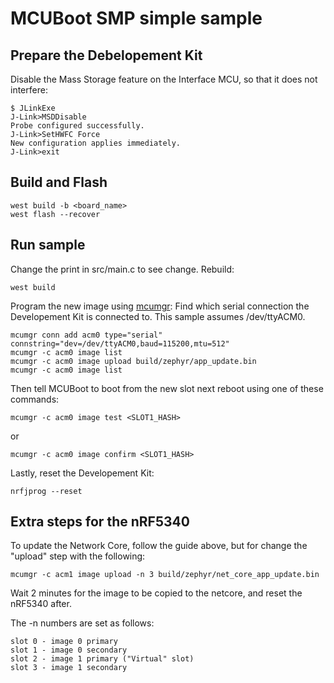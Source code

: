 # MCUBoot SMP simple sample

## Prepare the Debelopement Kit
Disable the Mass Storage feature on the Interface MCU, so that it does not interfere:
```
$ JLinkExe 
J-Link>MSDDisable
Probe configured successfully.
J-Link>SetHWFC Force
New configuration applies immediately.
J-Link>exit
```

## Build and Flash

```
west build -b <board_name>
west flash --recover
```

## Run sample

Change the print in src/main.c to see change.
Rebuild:
```
west build
```

Program the new image using [mcumgr](https://developer.nordicsemi.com/nRF_Connect_SDK/doc/2.1.0/zephyr/guides/device_mgmt/mcumgr.html):
Find which serial connection the Developement Kit is connected to. This sample assumes /dev/ttyACM0.

```
mcumgr conn add acm0 type="serial" connstring="dev=/dev/ttyACM0,baud=115200,mtu=512"
mcumgr -c acm0 image list
mcumgr -c acm0 image upload build/zephyr/app_update.bin
mcumgr -c acm0 image list
```

Then tell MCUBoot to boot from the new slot next reboot using one of these commands:
```
mcumgr -c acm0 image test <SLOT1_HASH>
```
or
```
mcumgr -c acm0 image confirm <SLOT1_HASH>
```

Lastly, reset the Developement Kit:
```
nrfjprog --reset
```

## Extra steps for the nRF5340

To update the Network Core, follow the guide above, but for change the "upload" step with the following:
```
mcumgr -c acm1 image upload -n 3 build/zephyr/net_core_app_update.bin
```
Wait 2 minutes for the image to be copied to the netcore, and reset the nRF5340 after.

The -n numbers are set as follows:
```
slot 0 - image 0 primary
slot 1 - image 0 secondary
slot 2 - image 1 primary ("Virtual" slot)
slot 3 - image 1 secondary
```
